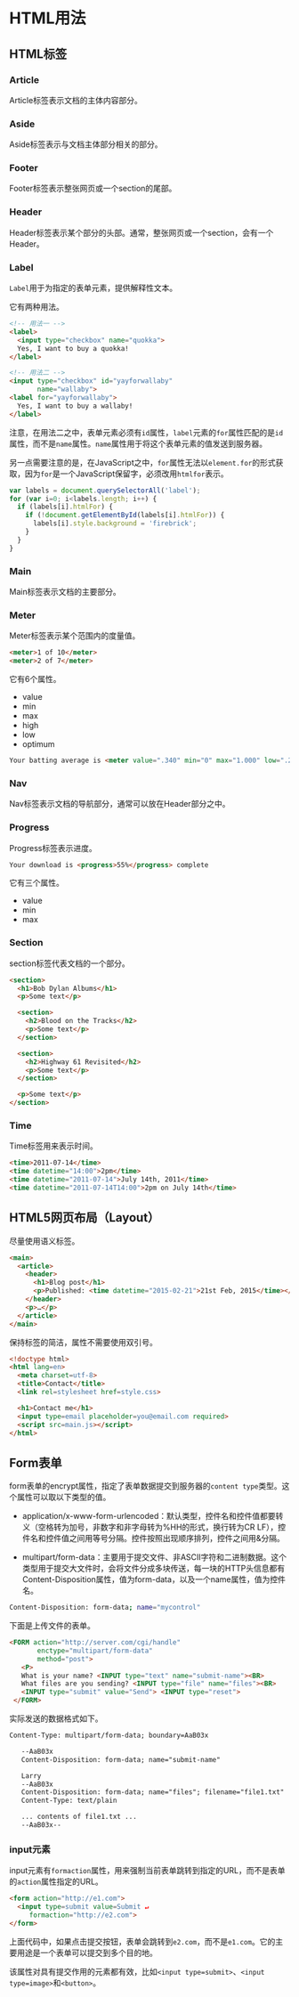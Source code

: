 # HTML用法

## HTML标签

### Article

Article标签表示文档的主体内容部分。

### Aside

Aside标签表示与文档主体部分相关的部分。

### Footer

Footer标签表示整张网页或一个section的尾部。

### Header

Header标签表示某个部分的头部。通常，整张网页或一个section，会有一个Header。

### Label

`Label`用于为指定的表单元素，提供解释性文本。

它有两种用法。

```html
<!-- 用法一 -->
<label>
  <input type="checkbox" name="quokka">
  Yes, I want to buy a quokka!
</label>

<!-- 用法二 -->
<input type="checkbox" id="yayforwallaby"
       name="wallaby">
<label for="yayforwallaby">
  Yes, I want to buy a wallaby!
</label>
```

注意，在用法二之中，表单元素必须有`id`属性，`label`元素的`for`属性匹配的是`id`属性，而不是`name`属性。`name`属性用于将这个表单元素的值发送到服务器。

另一点需要注意的是，在JavaScript之中，`for`属性无法以`element.for`的形式获取，因为`for`是一个JavaScript保留字，必须改用`htmlfor`表示。

```javascript
var labels = document.querySelectorAll('label');
for (var i=0; i<labels.length; i++) {
  if (labels[i].htmlFor) {
    if (!document.getElementById(labels[i].htmlFor)) {
      labels[i].style.background = 'firebrick';
    }
  }
}
```

### Main

Main标签表示文档的主要部分。

### Meter

Meter标签表示某个范围内的度量值。

```html
<meter>1 of 10</meter>
<meter>2 of 7</meter>
```

它有6个属性。

- value
- min
- max
- high
- low
- optimum

```html
Your batting average is <meter value=".340" min="0" max="1.000" low=".215" high=".367" optimum="1.000">.340</meter>
```

### Nav

Nav标签表示文档的导航部分，通常可以放在Header部分之中。

### Progress

Progress标签表示进度。

```html
Your download is <progress>55%</progress> complete
```

它有三个属性。

- value
- min
- max

### Section

section标签代表文档的一个部分。

```html
<section>
  <h1>Bob Dylan Albums</h1>
  <p>Some text</p>

  <section>
    <h2>Blood on the Tracks</h2>
    <p>Some text</p>
  </section>

  <section>
    <h2>Highway 61 Revisited</h2>
    <p>Some text</p>
  </section>

  <p>Some text</p>
</section>
```

### Time

Time标签用来表示时间。

```html
<time>2011-07-14</time>
<time datetime="14:00">2pm</time>
<time datetime="2011-07-14">July 14th, 2011</time>
<time datetime="2011-07-14T14:00">2pm on July 14th</time>
```

## HTML5网页布局（Layout）

尽量使用语义标签。

```html
<main>
  <article>
    <header>
      <h1>Blog post</h1>
      <p>Published: <time datetime="2015-02-21">21st Feb, 2015</time></p>
    </header>
    <p>…</p>
  </article>
</main>
```

保持标签的简洁，属性不需要使用双引号。

```html
<!doctype html>
<html lang=en>
  <meta charset=utf-8>
  <title>Contact</title>
  <link rel=stylesheet href=style.css>

  <h1>Contact me</h1>
  <input type=email placeholder=you@email.com required>
  <script src=main.js></script>
</html>
```

## Form表单

form表单的encrypt属性，指定了表单数据提交到服务器的`content type`类型。这个属性可以取以下类型的值。

- application/x-www-form-urlencoded：默认类型，控件名和控件值都要转义（空格转为加号，非数字和非字母转为%HH的形式，换行转为CR LF），控件名和控件值之间用等号分隔。控件按照出现顺序排列，控件之间用&分隔。

- multipart/form-data：主要用于提交文件、非ASCII字符和二进制数据。这个类型用于提交大文件时，会将文件分成多块传送，每一块的HTTP头信息都有Content-Disposition属性，值为form-data，以及一个name属性，值为控件名。

```bash
Content-Disposition: form-data; name="mycontrol"
```

下面是上传文件的表单。

```html
<FORM action="http://server.com/cgi/handle"
       enctype="multipart/form-data"
       method="post">
   <P>
   What is your name? <INPUT type="text" name="submit-name"><BR>
   What files are you sending? <INPUT type="file" name="files"><BR>
   <INPUT type="submit" value="Send"> <INPUT type="reset">
 </FORM>
```

实际发送的数据格式如下。

```html
Content-Type: multipart/form-data; boundary=AaB03x

   --AaB03x
   Content-Disposition: form-data; name="submit-name"

   Larry
   --AaB03x
   Content-Disposition: form-data; name="files"; filename="file1.txt"
   Content-Type: text/plain

   ... contents of file1.txt ...
   --AaB03x--
```

### input元素

input元素有`formaction`属性，用来强制当前表单跳转到指定的URL，而不是表单的`action`属性指定的URL。

```html
<form action="http://e1.com">
  <input type=submit value=Submit ↵
     formaction="http://e2.com">
</form>
```

上面代码中，如果点击提交按钮，表单会跳转到`e2.com`，而不是`e1.com`。它的主要用途是一个表单可以提交到多个目的地。

该属性对具有提交作用的元素都有效，比如`<input type=submit>`、`<input type=image>`和`<button>`。
